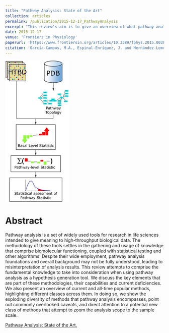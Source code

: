 ```yaml
---
title: "Pathway Analysis: State of the Art"
collection: articles
permalink: /publication/2015-12-17_PathwayAnalysis
excerpt: "This review's aim is to give an overview of what pathway analysis is and how different methods have developed encompassing the same idea of trying to identify biologically meaningful categories that are relevant for the results obtained from Omics experimental data. <br/><br/><img src='/images/publications_figs/fphys_2015.png'><br/>"
date: 2015-12-17
venue: 'Frontiers in Physiology'
paperurl: 'https://www.frontiersin.org/articles/10.3389/fphys.2015.00383' 
citation: 'García-Campos, M.A., Espinal-Enríquez, J. and Hernández-Lemus, E., 2015. Pathway analysis: state of the art. Frontiers in physiology, 6, p.383.'
---
```


![](/images/publications_figs/fphys_2015.png)

Abstract
==========
Pathway analysis is a set of widely used tools for research in life sciences intended to give meaning to high-throughput biological data. The methodology of these tools settles in the gathering and usage of knowledge that comprise biomolecular functioning, coupled with statistical testing and other algorithms. Despite their wide employment, pathway analysis foundations and overall background may not be fully understood, leading to misinterpretation of analysis results. This review attempts to comprise the fundamental knowledge to take into consideration when using pathway analysis as a hypothesis generation tool. We discuss the key elements that are part of these methodologies, their capabilities and current deficiencies. We also present an overview of current and all-time popular methods, highlighting different classes across them. In doing so, we show the exploding diversity of methods that pathway analysis encompasses, point out commonly overlooked caveats, and direct attention to a potential new class of methods that attempt to zoom the analysis scope to the sample scale.

<dl>
	<script type="text/javascript" src="//cdn.plu.mx/widget-details.js"></script>
	<a href="https://plu.mx/plum/a/?doi=10.3389%2Ffphys.2015.00383" class="plumx-details" data-site="plum" data-hide-when-empty="true">Pathway Analysis: State of the Art.</a>
</dl>

<dl>
	<script type='text/javascript' src='https://d1bxh8uas1mnw7.cloudfront.net/assets/embed.js'></script>
	<div data-badge-details="right" data-badge-type="medium-donut" data-doi="https://doi.org/10.3389/fphys.2015.00383" class="altmetric-embed"></div>
</dl>

<span class="__dimensions_badge_embed__" data-id="pub.1046461227"></span><script async src="https://badge.dimensions.ai/badge.js" charset="utf-8"></script>

